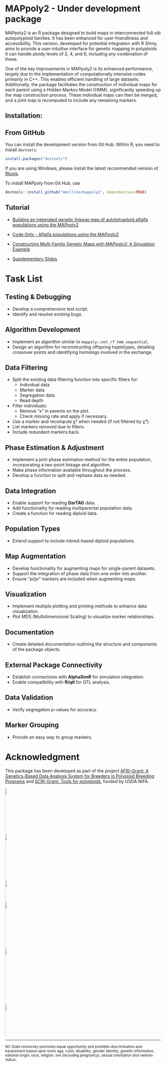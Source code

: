 # MAPpoly2 - Under development package

MAPpoly2 is an R package designed to build maps in interconnected full-sib autopolyploid families. It has been enhanced for user-friendliness and accessibility. This version, developed for potential integration with R Shiny, aims to provide a user-intuitive interface for genetic mapping in polyploids. It can handle ploidy levels of 2, 4, and 6, including any combination of these.

One of the key improvements in MAPpoly2 is its enhanced performance, largely due to the implementation of computationally intensive codes primarily in C++. This enables efficient handling of large datasets. Additionally, the package facilitates the construction of individual maps for each parent using a Hidden Markov Model (HMM), significantly speeding up the map construction process. These individual maps can then be merged, and a joint map is recomputed to include any remaining markers.

## Installation:

## From GitHub 

You can install the development version from Git Hub. Within R, you need to install `devtools`:

```R
install.packages("devtools")
```

If you are using Windows, please install the latest recommended version of [Rtools](https://cran.r-project.org/bin/windows/Rtools/).

To install MAPpoly from Git Hub, use

```R
devtools::install_github("mmollina/mappoly2", dependencies=TRUE)
```

## Tutorial

- [Building an integrated genetic linkage map of autotetraploid alfalfa populations using the MAPpoly2](https://rpubs.com/mmollin/tutorial_mappoly2)

- [Code Only - Alfalfa populations using the MAPpoly2](https://github.com/mmollina/mappoly2_vignettes/blob/main/mappoly2_alfalfa.R) 

- [Constructing Multi-Family Genetic Maps with MAPpoly2: A Simulation Example](https://rpubs.com/mmollin/multi_family_simulation)

- [Supplementary Slides](https://github.com/mmollina/mappoly2_vignettes/blob/main/Updates-Introducing_MAPpoly2-and_updates_QTLpoly-2024-workshop.pdf)


# Task List

## Testing & Debugging
- Develop a comprehensive test script.
- Identify and resolve existing bugs.

## Algorithm Development
- Implement an algorithm similar to `mappoly::est_rf_hmm_sequential`.
- Design an algorithm for reconstructing offspring haplotypes, detailing crossover points and identifying homologs involved in the exchange.

## Data Filtering
- Split the existing data filtering function into specific filters for:
  - Individual data
  - Marker data
  - Segregation data
  - Read depth
- Filter individuals:
  - Remove “x” in parents on the plot.
  - Check missing rate and apply if necessary.
- Use a marker and recompute χ² when needed (if not filtered by χ²).
- List markers removed due to filters.
- Include redundant markers back.

## Phase Estimation & Adjustment
- Implement a joint phase estimation method for the entire population, incorporating a two-point linkage and algorithm.
- Make phase information available throughout the process.
- Develop a function to split and rephase data as needed.

## Data Integration
- Enable support for reading **DarTAG** data.
- Add functionality for reading multiparental population data.
- Create a function for reading diploid data.

## Population Types
- Extend support to include inbred-based diploid populations.

## Map Augmentation
- Develop functionality for augmenting maps for single-parent datasets.
- Support the integration of phase data from one order into another.
- Ensure "pi/pi" markers are included when augmenting maps.

## Visualization
- Implement multiple plotting and printing methods to enhance data visualization.
- Plot MDS (Multidimensional Scaling) to visualize marker relationships.

## Documentation
- Create detailed documentation outlining the structure and components of the package objects.

## External Package Connectivity
- Establish connections with **AlphaSimR** for simulation integration.
- Enable compatibility with **R/qtl** for QTL analysis.

## Data Validation
- Verify segregation p-values for accuracy.

## Marker Grouping
- Provide an easy way to group markers.

# Acknowledgment

This package has been developed as part of the project [AFRI-Grant: A Genetics-Based Data Analysis System for Breeders in Polyploid Breeding Programs](https://portal.nifa.usda.gov/web/crisprojectpages/1027948-a-genetics-based-data-analysis-system-for-breeders-in-polyploid-breeding-programs.html) and  [SCRI-Grant: Tools for polyploids](https://www.polyploids.org/), funded by USDA NIFA.

<div class="horizontalgap" style="width:5px">
    <a id="NCSU" href="https://www.ncsu.edu/"><img src="https://brand.ncsu.edu/assets/logos/ncstate-brick-2x2-red.png" width="150" alt=""/></a>
    <a id="BMGF" href="https://www.gatesfoundation.org/"><img src="https://fsm-alliance.org/wp-content/uploads/gates-logo-bda5cc0866e8e37eccab4ac502b916c1-copy.png" width="150" alt=""/></a>
    <a id="GT4SP" href="https://sweetpotatogenomics.cals.ncsu.edu/"><img src="http://www.sweetpotatoknowledge.org/wp-content/uploads/2016/02/GT4SP-logo-e1456736272456.png" width="70" alt=""/></a>
    <a id="sweetgains" href="https://cgspace.cgiar.org/handle/10568/106838"><img src="https://cipotato.org/wp-content/uploads/2020/06/SweetGains-sin-fondo-1-350x230.png" width="150" alt=""/></a>
    <a id="PolyploidTools" href="https://www.polyploids.org/"><img src="https://www.polyploids.org/sites/default/files/inline-images/Project%20Logo-transparent.png" width="180" alt=""/></a>    
     <a id="USDA-NIFA" href="https://portal.nifa.usda.gov/web/crisprojectpages/1027948-a-genetics-based-data-analysis-system-for-breeders-in-polyploid-breeding-programs.html"><img src="https://upload.wikimedia.org/wikipedia/commons/0/06/USDA_NIFA_Twitter_Logo.jpg" width="100" alt=""/></a>  
    <span class="stretch"></span>
</div>

---
<sub>NC State University promotes equal opportunity and prohibits discrimination and harassment based upon one’s age, color, disability, gender identity, genetic information, national origin, race, religion, sex (including pregnancy), sexual orientation and veteran status.</sub>



